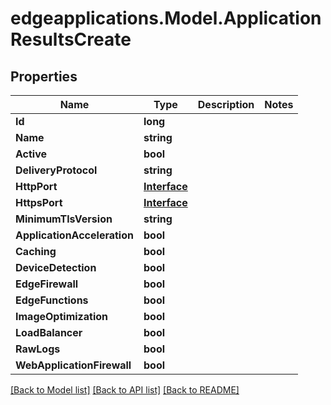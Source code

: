 # edgeapplications.Model.ApplicationResultsCreate

## Properties

Name | Type | Description | Notes
------------ | ------------- | ------------- | -------------
**Id** | **long** |  | 
**Name** | **string** |  | 
**Active** | **bool** |  | 
**DeliveryProtocol** | **string** |  | 
**HttpPort** | [**Interface**](Interface.md) |  | 
**HttpsPort** | [**Interface**](Interface.md) |  | 
**MinimumTlsVersion** | **string** |  | 
**ApplicationAcceleration** | **bool** |  | 
**Caching** | **bool** |  | 
**DeviceDetection** | **bool** |  | 
**EdgeFirewall** | **bool** |  | 
**EdgeFunctions** | **bool** |  | 
**ImageOptimization** | **bool** |  | 
**LoadBalancer** | **bool** |  | 
**RawLogs** | **bool** |  | 
**WebApplicationFirewall** | **bool** |  | 

[[Back to Model list]](../README.md#documentation-for-models) [[Back to API list]](../README.md#documentation-for-api-endpoints) [[Back to README]](../README.md)

